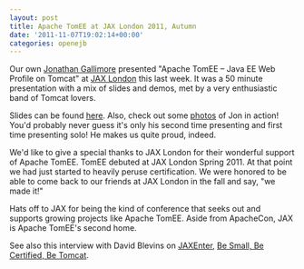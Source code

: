 ```yaml
---
layout: post
title: Apache TomEE at JAX London 2011, Autumn
date: '2011-11-07T19:02:14+00:00'
categories: openejb
---
```

<p>Our own <a href="https://twitter.com/#!/jongallimore">Jonathan Gallimore</a> presented "Apache TomEE – Java EE Web Profile on Tomcat" at <a href="http://jaxlondon.com/">JAX London</a> this last week.  It was a 50 minute presentation with a mix of slides and demos, met by a very enthusiastic band of Tomcat lovers.</p>

<p>Slides can be found <a href="http://svn.apache.org/repos/asf/openejb/trunk/presentations/2011_JAX_London_Autumn_TomEE_JavEE_Web_Profile_on_Tomcat.pdf">here</a>.  Also, check out some <a href="http://www.jrg.me.uk/jaxlondon2011/">photos</a> of Jon in action!  You'd probably never guess it's only his second time presenting and first time presenting solo!  He makes us quite proud, indeed.</p>

<p>We'd like to give a special thanks to JAX London for their wonderful support of Apache TomEE.  TomEE debuted at JAX London Spring 2011.  At that point we had just started to heavily peruse certification.  We were honored to be able to come back to our friends at JAX London in the fall and say, "we made it!"</p>

<p>Hats off to JAX for being the kind of conference that seeks out and supports growing projects like Apache TomEE.  Aside from ApacheCon, JAX is Apache TomEE's second home.</p>

<p>See also this interview with David Blevins on <a href="http://jaxenter.com/">JAXEnter</a>, <a href="http://jaxenter.com/tomee-be-small-be-certified-be-tomcat-38434.html">Be Small, Be Certified, Be Tomcat</a>.</p>
